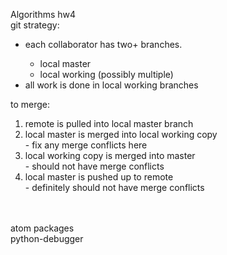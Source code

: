 Algorithms hw4<br>
git strategy:
  <ul>
    <li>each collaborator has two+ branches.</li>
    <ul>
      <li> local master</li>
      <li> local working (possibly multiple)</li>
    </ul>
    <li>all work is done in local working branches</li>
  </ul>
    to merge:
    <ol>
      <li>remote is pulled into local master branch</li>
      <li>local master is merged into local working copy<br>
      - fix any merge conflicts here</li>
      <li>local working copy is merged into master<br>
      - should not have merge conflicts</li>
      <li>local master is pushed up to remote<br>
      - definitely should not have merge conflicts</li>
    </ol>
<br>
<br>
atom packages<br>
  python-debugger
